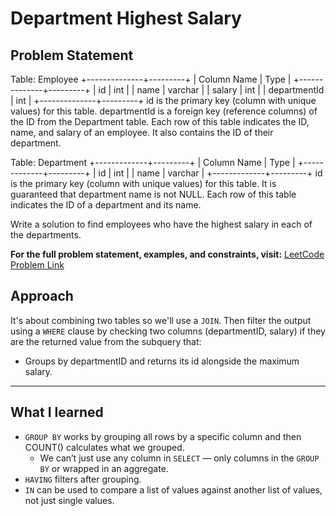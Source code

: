 # Department Highest Salary

## Problem Statement
Table: Employee
+--------------+---------+
| Column Name  | Type    |
+--------------+---------+
| id           | int     |
| name         | varchar |
| salary       | int     |
| departmentId | int     |
+--------------+---------+
id is the primary key (column with unique values) for this table.
departmentId is a foreign key (reference columns) of the ID from the Department table.
Each row of this table indicates the ID, name, and salary of an employee. It also contains the ID of their department.

Table: Department
+-------------+---------+
| Column Name | Type    |
+-------------+---------+
| id          | int     |
| name        | varchar |
+-------------+---------+
id is the primary key (column with unique values) for this table. It is guaranteed that department name is not NULL.
Each row of this table indicates the ID of a department and its name.

Write a solution to find employees who have the highest salary in each of the departments.

**For the full problem statement, examples, and constraints, visit:**
[LeetCode Problem Link](https://leetcode.com/problems/department-highest-salary/description/)

## Approach
It's about combining two tables so we'll use a `JOIN`.
Then filter the output using a `WHERE` clause by checking two columns (departmentID, salary) if they are the returned value from the subquery that:
  - Groups by departmentID and returns its id alongside the maximum salary. 

--- 

## What I learned
- `GROUP BY` works by grouping all rows by a specific column and then COUNT() calculates what we grouped.
  - We can’t just use any column in `SELECT` — only columns in the `GROUP BY` or wrapped in an aggregate.
- `HAVING` filters after grouping.
- `IN` can be used to compare a list of values against another list of values, not just single values. 
